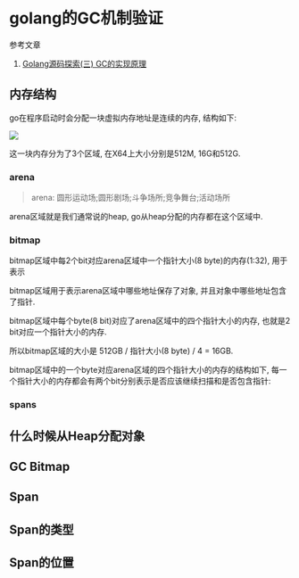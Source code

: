 # golang的GC机制验证

参考文章

1. [Golang源码探索(三) GC的实现原理](https://www.cnblogs.com/zkweb/p/7880099.html)

## 内存结构

go在程序启动时会分配一块虚拟内存地址是连续的内存, 结构如下:

![](https://gitee.com/generals-space/gitimg/raw/master/9d728b7e8e69179ba70c6b47c93d6723.png)

这一块内存分为了3个区域, 在X64上大小分别是512M, 16G和512G.

### arena

> arena: 圆形运动场;圆形剧场;斗争场所;竞争舞台;活动场所

arena区域就是我们通常说的heap, go从heap分配的内存都在这个区域中.

### bitmap

bitmap区域中每2个bit对应arena区域中一个指针大小(8 byte)的内存(1:32), 用于表示

bitmap区域用于表示arena区域中哪些地址保存了对象, 并且对象中哪些地址包含了指针.

bitmap区域中每个byte(8 bit)对应了arena区域中的四个指针大小的内存, 也就是2 bit对应一个指针大小的内存.



所以bitmap区域的大小是 512GB / 指针大小(8 byte) / 4 = 16GB.

bitmap区域中的一个byte对应arena区域的四个指针大小的内存的结构如下, 每一个指针大小的内存都会有两个bit分别表示是否应该继续扫描和是否包含指针:

### spans

## 什么时候从Heap分配对象

## GC Bitmap

## Span

## Span的类型

## Span的位置
